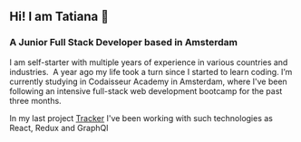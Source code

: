 ## Hi! I am Tatiana 👋
### A Junior Full Stack Developer based in Amsterdam

I am self-starter with multiple years of experience in various countries and industries. 
A year ago my life took a turn since I started to learn coding.
I’m currently studying in Codaisseur Academy in Amsterdam, 
where I've been following an intensive full-stack web development bootcamp for the past three months.

In my last project [Tracker](https://github.com/TatianaIvanovaW/TravelTracker-client) I've been working with such technologies as React, Redux and GraphQl


